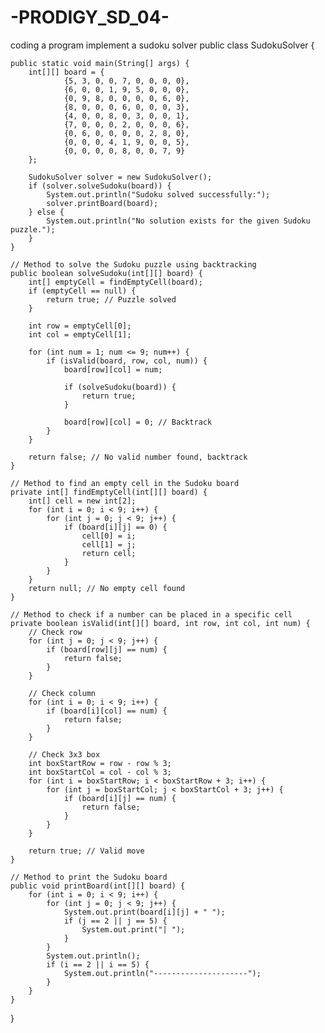 # -PRODIGY_SD_04-
coding a program implement a sudoku solver
public class SudokuSolver {

    public static void main(String[] args) {
        int[][] board = {
                {5, 3, 0, 0, 7, 0, 0, 0, 0},
                {6, 0, 0, 1, 9, 5, 0, 0, 0},
                {0, 9, 8, 0, 0, 0, 0, 6, 0},
                {8, 0, 0, 0, 6, 0, 0, 0, 3},
                {4, 0, 0, 8, 0, 3, 0, 0, 1},
                {7, 0, 0, 0, 2, 0, 0, 0, 6},
                {0, 6, 0, 0, 0, 0, 2, 8, 0},
                {0, 0, 0, 4, 1, 9, 0, 0, 5},
                {0, 0, 0, 0, 8, 0, 0, 7, 9}
        };

        SudokuSolver solver = new SudokuSolver();
        if (solver.solveSudoku(board)) {
            System.out.println("Sudoku solved successfully:");
            solver.printBoard(board);
        } else {
            System.out.println("No solution exists for the given Sudoku puzzle.");
        }
    }

    // Method to solve the Sudoku puzzle using backtracking
    public boolean solveSudoku(int[][] board) {
        int[] emptyCell = findEmptyCell(board);
        if (emptyCell == null) {
            return true; // Puzzle solved
        }

        int row = emptyCell[0];
        int col = emptyCell[1];

        for (int num = 1; num <= 9; num++) {
            if (isValid(board, row, col, num)) {
                board[row][col] = num;

                if (solveSudoku(board)) {
                    return true;
                }

                board[row][col] = 0; // Backtrack
            }
        }

        return false; // No valid number found, backtrack
    }

    // Method to find an empty cell in the Sudoku board
    private int[] findEmptyCell(int[][] board) {
        int[] cell = new int[2];
        for (int i = 0; i < 9; i++) {
            for (int j = 0; j < 9; j++) {
                if (board[i][j] == 0) {
                    cell[0] = i;
                    cell[1] = j;
                    return cell;
                }
            }
        }
        return null; // No empty cell found
    }

    // Method to check if a number can be placed in a specific cell
    private boolean isValid(int[][] board, int row, int col, int num) {
        // Check row
        for (int j = 0; j < 9; j++) {
            if (board[row][j] == num) {
                return false;
            }
        }

        // Check column
        for (int i = 0; i < 9; i++) {
            if (board[i][col] == num) {
                return false;
            }
        }

        // Check 3x3 box
        int boxStartRow = row - row % 3;
        int boxStartCol = col - col % 3;
        for (int i = boxStartRow; i < boxStartRow + 3; i++) {
            for (int j = boxStartCol; j < boxStartCol + 3; j++) {
                if (board[i][j] == num) {
                    return false;
                }
            }
        }

        return true; // Valid move
    }

    // Method to print the Sudoku board
    public void printBoard(int[][] board) {
        for (int i = 0; i < 9; i++) {
            for (int j = 0; j < 9; j++) {
                System.out.print(board[i][j] + " ");
                if (j == 2 || j == 5) {
                    System.out.print("| ");
                }
            }
            System.out.println();
            if (i == 2 || i == 5) {
                System.out.println("---------------------");
            }
        }
    }
}
